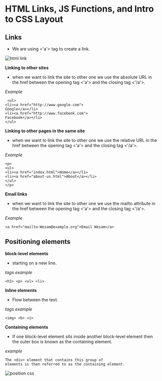 # HTML Links, JS Functions, and Intro to CSS Layout 

## Links
 - We are using <'a'> tag to create a link.

 ![html link](https://qph.fs.quoracdn.net/main-qimg-ebe79d5c8ac561346df09d0d48caa3ee)



 **Linking to other sites**

 - when we want to link the site to other one we use the absolute URL in the href between the opening tag <'a'> and the closing tag <'/a'>. 

 *Example*

     <ul>
    <li><a href="http://www.google.com">
    Google</a></li>
    <li><a href="http://www.facebook.com">
    Facebook</a></li>
    </ul>



**Linking to other pages in the same site**

- when we want to link the site to other one we use the relative URL in the href between the opening tag <'a'> and the closing tag <'/a'>.

*Example*

    <p>
    <ul>
    <li><a href="index.html">Home</a></li>
    <li><a href="about-us.html">About</a></li>
    </ul>
    </p>


**Email links**

- when we want to link the site to other one we use the mailto attribute in the href between the opening tag <'a'> and the closing tag <'/a'>.


*Example*

    <a href="mailto:Wesam@example.org">Email Wesam</a>



## Positioning elements

**block-level elements**

- starting on a new line.

*tags example*

    <h1> <p> <ul> <li>

**Inline elements**

- Flow between the text.

*tags example*

    <img> <b> <i>


**Containing elements**

- If one block-level element sits inside another
block-level element then the outer box is
known as the containing element.

*example*

    The <div> element that contains this group of
    elements is then referred to as the containing element.


![position css](https://miro.medium.com/max/1276/1*ZiIKD6BHnVNjpZG8q3xJ6Q.jpeg)
